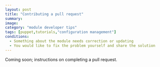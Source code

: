 ```yaml
---
layout: post
title: "Contributing a pull request"
summary:
image:
category: "module developer tips"
tags: [puppet,tutorials,"configuration management"]
conditions:
  - Something about the module needs correction or updating
  - You would like to fix the problem yourself and share the solution
---
```

 Coming soon; instructions on completing a pull request.
